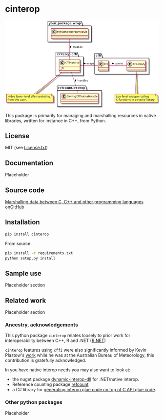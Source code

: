# cinterop

<!-- [![license](https://img.shields.io/badge/license-MIT-blue.svg)](https://github.com/csiro-hydroinformatics/rcpp-interop-commons/blob/master/bindings/python/cinterop/LICENSE.txt) ![status](https://img.shields.io/badge/status-beta-blue.svg) [![Documentation Status](https://readthedocs.org/projects/pycinterop/badge/?version=latest)](https://pycinterop.readthedocs.io/en/latest/?badge=latest) master: [![Build status - master](https://ci.appveyor.com/api/projects/status/vmwq7xarxxj8s564/branch/master?svg=true)](https://ci.appveyor.com/project/jmp75/pycinterop/branch/master) testing: [![Build status - devel](https://ci.appveyor.com/api/projects/status/vmwq7xarxxj8s564/branch/testing?svg=true)](https://ci.appveyor.com/project/jmp75/pycinterop/branch/testing)
 -->

![CFFI interop convenience wrapper](./docs/img/cinterop-principles.png "CFFI interop convenience wrapper")


This package is primarily for managing and marshalling resources in native libraries, written for instance in C++, from Python. 

## License

MIT (see [License.txt](https://github.com/csiro-hydroinformatics/rcpp-interop-commons/blob/master/bindings/python/cinterop/LICENSE.txt))

## Documentation

Placeholder

<!-- Hosted at [pycinterop.readthedocs.io](https://pycinterop.readthedocs.io/en/latest/?badge=latest) -->

## Source code

[Marshalling data between C, C++ and other programming languages onGitHub](https://github.com/csiro-hydroinformatics/rcpp-interop-commons)

## Installation

```sh
pip install cinterop
```

From source:

```sh
pip install -r requirements.txt
python setup.py install
```

## Sample use

Placeholder section

## Related work

Placeholder section

### Ancestry, acknowledgements

This python package `cinterop` relates loosely to prior work for interoperability between C++, R and .NET ([R.NET](https://github.com/rdotnet/rdotnet))

`cinterop` features using `cffi` were also significantly informed by Kevin Plastow's [work](https://search.informit.com.au/documentSummary;dn=823898220073899;res=IELENG) while he was at the Australian Bureau of Meteorology; this contribution is gratefully acknowledged.

In you have native interop needs you may also want to look at:

* the nuget package [dynamic-interop-dll](https://github.com/rdotnet/dynamic-interop-dll) for .NET/native interop.
* Reference counting package [refcount](https://github.com/csiro-hydroinformatics/pyrefcount)
* a C# library for [generating interop glue code on top of C API glue code](https://github.com/csiro-hydroinformatics/c-api-wrapper-generation).

### Other python packages

Placeholder
